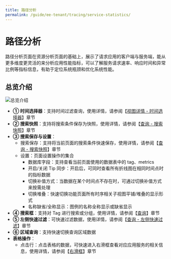 ```yaml
---
title: 路径分析
permalink: /guide/ee-tenant/tracing/service-statistics/
---
```


# 路径分析

路径分析页面在资源分析页面的基础上，展示了请求应用的客户端与服务端，能从更多维度更灵活的来分析应用性能指标，可以了解服务请求速率、响应时间和异常比例等指标信息，有助于定位系统瓶颈和优化系统性能。

## 总览介绍

![总览介绍](https://yunshan-guangzhou.oss-cn-beijing.aliyuncs.com/pub/pic/20230920650a6ba9e6900.png)

- **① 时间选择器**：支持时间过滤查询，使用详情，请参阅【[视图详情 - 时间选择器](../dashboard/use/)】章节
- **② 搜索快照**：支持将搜索条件保存为快照，使用详情，请参阅【[查询 - 搜索快照](../query/history/)】章节
- **③ 搜索保存与设置**：
  - 搜索保存：支持将当前页面的搜索条件快速保存，使用详情，请参阅【[查询 - 搜索快照](../query/history/)】章节
  - 设置：页面设置操作的集合
    - 数据库字段：支持查看当前页面使用的数据表中的 tag、metrics
    - 开启/关闭 Tip 同步：开启后，可同时查看所有折线图在相同时间点时的指标数据
    - 切换补值方式：当数据在某个时间点不存在时，可通过切换补值方式来按需处理
    - 切换堆叠：快速切换功能页面所有时序相关子视图平铺/堆叠的显示形式
    - 名称缺省/全称显示：图例的名称全称显示或缺省显示
- **④ 搜索框**：支持对 Tag 进行搜索或分组，使用详情，请参阅【[查询](../query/overview/)】章节
- **⑤ 左侧快速过滤**：可快速过滤数据，使用详情，请参阅【[查询 - 左侧快速过滤](../query/left-quick-filter/)】章节
- **⑥ 区域查询**：支持快速切换查询区域数据
- **表格操作**：
  - 点击行：点击表格的数据，可快速进入右滑框查看对应应用服务的相关信息，使用详情，请参阅【[右滑框](./right-sliding-box/)】章节
